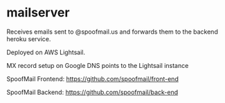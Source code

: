 # mailserver
Receives emails sent to @spoofmail.us and forwards them to the backend heroku service.

Deployed on AWS Lightsail.

MX record setup on Google DNS points to the Lightsail instance

SpoofMail Frontend: https://github.com/spoofmail/front-end

SpoofMail Backend: https://github.com/spoofmail/back-end
